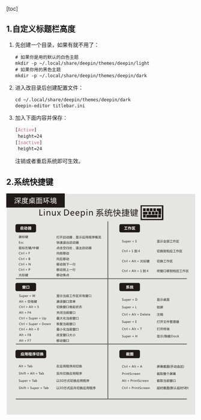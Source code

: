 [toc]

## 1.自定义标题栏高度

1. 先创建一个目录，如果有就不用了：

   ```SHELL
   # 如果你是用的默认的白色主题
   mkdir -p ~/.local/share/deepin/themes/deepin/light
   # 如果你用的黑色主题
   mkdir -p ~/.local/share/deepin/themes/deepin/dark
   ```

2. 进入改目录后创建配置文件：

   ```SHELL
   cd ~/.local/share/deepin/themes/deepin/dark
   deepin-editor titlebar.ini
   ```

3. 加入下面内容并保存：

   ```css
   [Active]
   	height=24
   [Inactive]
   	height=24
   ```

   注销或者重启系统即可生效。

## 2.系统快捷键

![系统快捷键](images/系统快捷键.png)